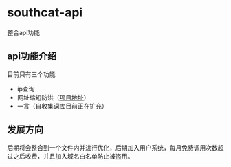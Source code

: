 # southcat-api

整合api功能

## api功能介绍

目前只有三个功能

* ip查询
* 网址缩短防洪（[项目地址](https://github.com/t01oey/dwz)）
* 一言（自收集词库目前正在扩充）

## 发展方向

后期将会整合到一个文件内并进行优化，后期加入用户系统，每月免费调用次数超过之后收费，并且加入域名白名单防止被盗用。
